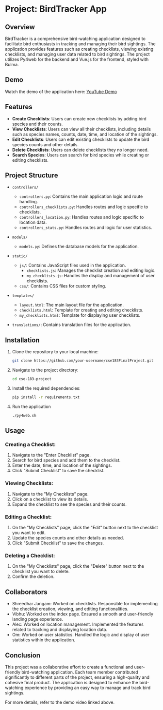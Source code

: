 # Project: BirdTracker App

## Overview

BirdTracker is a comprehensive bird-watching application designed to facilitate bird enthusiasts in tracking and managing their bird sightings. The application provides features such as creating checklists, viewing existing checklists, and managing user data related to bird sightings. The project utilizes Py4web for the backend and Vue.js for the frontend, styled with Bulma.

## Demo

Watch the demo of the application here: [YouTube Demo](https://www.youtube.com/watch?v=bywouthMIcY&ab_channel=ShreedharJangam)

## Features

- **Create Checklists**: Users can create new checklists by adding bird species and their counts.
- **View Checklists**: Users can view all their checklists, including details such as species names, counts, date, time, and location of the sightings.
- **Edit Checklists**: Users can edit existing checklists to update the bird species counts and other details.
- **Delete Checklists**: Users can delete checklists they no longer need.
- **Search Species**: Users can search for bird species while creating or editing checklists.

## Project Structure

- `controllers/`
  - `controllers.py`: Contains the main application logic and route handling.
  - `controllers_checklists.py`: Handles routes and logic specific to checklists.
  - `controllers_location.py`: Handles routes and logic specific to location data.
  - `controllers_stats.py`: Handles routes and logic for user statistics.

- `models/`
  - `models.py`: Defines the database models for the application.

- `static/`
  - `js/`: Contains JavaScript files used in the application.
    - `checklists.js`: Manages the checklist creation and editing logic.
    - `my_checklists.js`: Handles the display and management of user checklists.
  - `css/`: Contains CSS files for custom styling.

- `templates/`
  - `layout.html`: The main layout file for the application.
  - `checklists.html`: Template for creating and editing checklists.
  - `my_checklists.html`: Template for displaying user checklists.

- `translations/`: Contains translation files for the application.

## Installation

1. Clone the repository to your local machine:
   ```bash
   git clone https://github.com/your-username/cse183FinalProject.git
2. Navigate to the project directory:
   ```bash
   cd cse-183-project
3. Install the required dependencies:
    ```bash
    pip install -r requirements.txt
4. Run the application
    ```bash
    ./py4web.sh

## Usage

### Creating a Checklist:
1. Navigate to the "Enter Checklist" page.
2. Search for bird species and add them to the checklist.
3. Enter the date, time, and location of the sightings.
4. Click "Submit Checklist" to save the checklist.
### Viewing Checklists:
1. Navigate to the "My Checklists" page.
2. Click on a checklist to view its details.
3. Expand the checklist to see the species and their counts.
### Editing a Checklist:
1. On the "My Checklists" page, click the "Edit" button next to the checklist you want to edit.
2. Update the species counts and other details as needed.
3. Click "Submit Checklist" to save the changes.
### Deleting a Checklist:
1. On the "My Checklists" page, click the "Delete" button next to the checklist you want to delete.
2. Confirm the deletion.

## Collaborators
- Shreedhar Jangam: Worked on checklists. Responsible for implementing the checklist creation, viewing, and editing functionalities.
- Vibhu: Worked on the index page. Ensured a smooth and user-friendly landing page experience.
- Alec: Worked on location management. Implemented the features related to tracking and displaying location data.
- Om: Worked on user statistics. Handled the logic and display of user statistics within the application.

## Conclusion
This project was a collaborative effort to create a functional and user-friendly bird-watching application. Each team member contributed significantly to different parts of the project, ensuring a high-quality and cohesive final product. The application is designed to enhance the bird-watching experience by providing an easy way to manage and track bird sightings.

For more details, refer to the demo video linked above.
